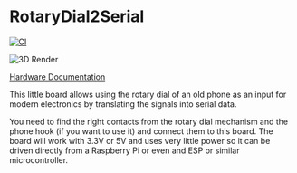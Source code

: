 # RotaryDial2Serial

[![CI](https://github.com/Qeteshpony/RotaryDial2Serial/actions/workflows/ci.yml/badge.svg?branch=main)](https://github.com/Qeteshpony/RotaryDial2Serial/actions/workflows/ci.yml)

![3D Render](https://qeteshpony.github.io/RotaryDial2Serial/3D/MainsFrequencyMonitor-3D_top.png)

[Hardware Documentation](https://qeteshpony.github.io/RotaryDial2Serial)

This little board allows using the rotary dial of an old phone as an input for modern electronics by translating the signals into serial data.

You need to find the right contacts from the rotary dial mechanism and the phone hook (if you want to use it) and connect them to this board. The board will work with 3.3V or 5V and uses very little power so it can be driven directly from a Raspberry Pi or even and ESP or similar microcontroller.
